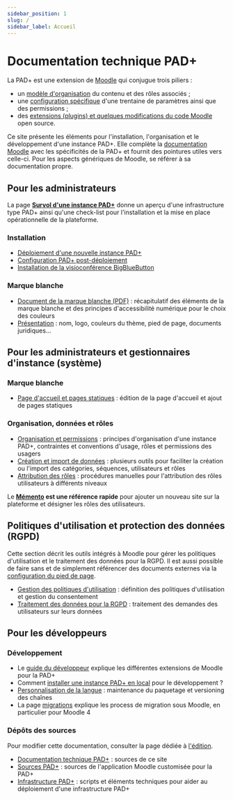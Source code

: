 ```yaml
---
sidebar_position: 1
slug: /
sidebar_label: Accueil
---
```


# Documentation technique PAD+

La PAD+ est une extension de [Moodle](https://moodle.org/) qui conjugue trois piliers :
- un [modèle d'organisation](/organisation/contenu) du contenu et des rôles associés ;
- une [configuration spécifique](/installation/configuration) d'une trentaine de paramètres ainsi que des permissions ;
- des [extensions (plugins) et quelques modifications du code Moodle](/developpement/guide) open source.

Ce site présente les éléments pour l'installation, l'organisation et le développement d'une instance PAD+. Elle complète la [documentation Moodle](https://docs.moodle.org/) avec les spécificités de la PAD+ et fournit des pointures utiles vers celle-ci. Pour les aspects génériques de Moodle, se référer à sa documentation propre.

## Pour les administrateurs

La page **[Survol d'une instance PAD+](survol)** donne un aperçu d'une infrastructure type PAD+ ainsi qu'une check-list pour l'installation et la mise en place opérationnelle de la plateforme.

### Installation

- [Déploiement d'une nouvelle instance PAD+](installation/deploiement)
- [Configuration PAD+ post-déploiement](installation/configuration)
- [Installation de la visioconférence BigBlueButton](installation/visioconference)

### Marque blanche

- [Document de la marque blanche (PDF)](pathname:///ressources/MarqueBlanche.pdf) : récapitulatif des éléments de la marque blanche et des principes d'accessibilité numérique pour le choix des couleurs
- [Présentation](marqueblanche/presentation) : nom, logo, couleurs du thème, pied de page, documents juridiques...

## Pour les administrateurs et gestionnaires d'instance (système)

### Marque blanche

- [Page d'accueil et pages statiques](marqueblanche/pagesstatiques) : édition de la page d'accueil et ajout de pages statiques

### Organisation, données et rôles

- [Organisation et permissions](organisation/contenu) : principes d'organisation d'une instance PAD+, contraintes et  conventions d'usage, rôles et permissions des usagers
- [Création et import de données](organisation/donnees) : plusieurs outils pour faciliter la création ou l'import des catégories, séquences, utilisateurs et rôles
- [Attribution des rôles](organisation/roles) : procédures manuelles pour l'attribution des rôles utilisateurs à différents niveaux

Le **[Mémento](organisation/memento) est une référence rapide** pour ajouter un nouveau site sur la plateforme et désigner les rôles des utilisateurs.

## Politiques d'utilisation et protection des données (RGPD)

Cette section décrit les outils intégrés à Moodle pour gérer les politiques d'utilisation et le traitement des données pour la RGPD. Il est aussi possible de faire sans et de simplement référencer des documents externes via la [configuration du pied de page](/marqueblanche/presentation#pied-de-page).

- [Gestion des politiques d'utilisation](legal/politiques) : définition des politiques d'utilisation et gestion du consentement
- [Traitement des données pour la RGPD](legal/rgpd) : traitement des demandes des utilisateurs sur leurs données

## Pour les développeurs

### Développement

- Le [guide du développeur](developpement/guide) explique les différentes extensions de Moodle pour la PAD+
- Comment [installer une instance PAD+ en local](developpement/setup-local) pour le développement ?
- [Personnalisation de la langue](developpement/custom-lang) : maintenance du paquetage et versioning des chaînes
- La page [migrations](developpement/migrations) explique les process de migration sous Moodle, en particulier pour Moodle 4

### Dépôts des sources

Pour modifier cette documentation, consulter la page dédiée à [l'édition](./doc-edition).

 - [Documentation technique PAD+](https://github.com/e-PSHAD/pad-doc) : sources de ce site
 - [Sources PAD+](https://github.com/e-PSHAD/PAD) : sources de l'application Moodle customisée pour la PAD+
 - [Infrastructure PAD+](https://github.com/e-PSHAD/pad-infra) : scripts et éléments techniques pour aider au déploiement d'une infrastructure PAD+
